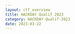 ```yaml
---
layout: ctf_overview
title: HACKDAY Qualif 2023
category: HACKDAY-Qualif-2023
date: 2023-03-22
---
```

